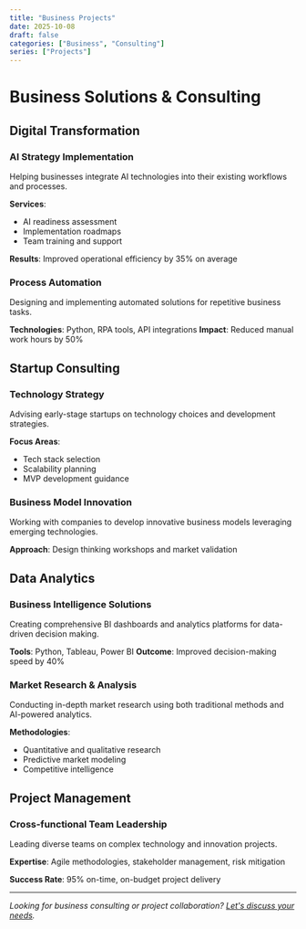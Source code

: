 ```yaml
---
title: "Business Projects"
date: 2025-10-08
draft: false
categories: ["Business", "Consulting"]
series: ["Projects"]
---
```


# Business Solutions & Consulting

## Digital Transformation

### AI Strategy Implementation
Helping businesses integrate AI technologies into their existing workflows and processes.

**Services**: 
- AI readiness assessment
- Implementation roadmaps
- Team training and support

**Results**: Improved operational efficiency by 35% on average

### Process Automation
Designing and implementing automated solutions for repetitive business tasks.

**Technologies**: Python, RPA tools, API integrations
**Impact**: Reduced manual work hours by 50%

## Startup Consulting

### Technology Strategy
Advising early-stage startups on technology choices and development strategies.

**Focus Areas**:
- Tech stack selection
- Scalability planning
- MVP development guidance

### Business Model Innovation
Working with companies to develop innovative business models leveraging emerging technologies.

**Approach**: Design thinking workshops and market validation

## Data Analytics

### Business Intelligence Solutions
Creating comprehensive BI dashboards and analytics platforms for data-driven decision making.

**Tools**: Python, Tableau, Power BI
**Outcome**: Improved decision-making speed by 40%

### Market Research & Analysis
Conducting in-depth market research using both traditional methods and AI-powered analytics.

**Methodologies**: 
- Quantitative and qualitative research
- Predictive market modeling
- Competitive intelligence

## Project Management

### Cross-functional Team Leadership
Leading diverse teams on complex technology and innovation projects.

**Expertise**: Agile methodologies, stakeholder management, risk mitigation

**Success Rate**: 95% on-time, on-budget project delivery

---

*Looking for business consulting or project collaboration? [Let's discuss your needs](/contact).*